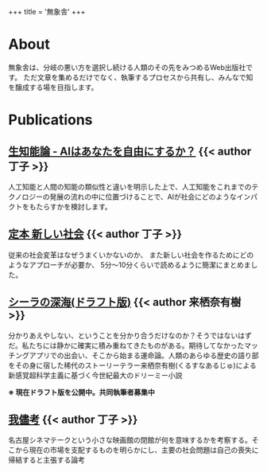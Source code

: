 +++
title = '無象舎'
+++

# About
無象舎は、分岐の悪い方を選択し続ける人類のその先をみつめるWeb出版社です。
ただ文章を集めるだけでなく、執筆するプロセスから共有し、みんなで知を醸成する場を目指します。

# Publications
## [生知能論 - AIはあなたを自由にするか？](https://mzo.kuku9.net/namachi) {{< author 丁子 >}}
人工知能と人間の知能の類似性と違いを明示した上で、人工知能をこれまでのテクノロジーの発展の流れの中に位置づけることで、AIが社会にどのようなインパクトをもたらすかを検討します。

## [定本 新しい社会](https://mzo.kuku9.net/teiho) {{< author 丁子 >}}
従来の社会変革はなぜうまくいかないのか、
また新しい社会を作るためにどのようなアプローチが必要か、
5分〜10分くらいで読めるように簡潔にまとめました。

## [シーラの深海(ドラフト版)](https://mzo.kuku9.net/coela) {{< author  来栖奈有樹 >}}
分かりあえやしない、ということを分かり合うだけなのか？そうではないはずだ。私たちには静かに確実に積み重ねてきたものがある。期待してなかったマッチングアプリでの出会い、そこから始まる運命論。人類のあらゆる歴史の語り部をその身に宿した稀代のストーリーテラー来栖奈有樹(くるすなあるじゅ)による新感覚超科学主義に基づく今世紀最大のドリーミー小説

**※ 現在ドラフト版を公開中。共同執筆者募集中**

## [我儘考](https://mzo.kuku9.net/wagaco) {{< author 丁子 >}}
名古屋シネマテークという小さな映画館の閉館が何を意味するかを考察する。そこから現在の市場を支配するものを明らかにし、主要の社会問題は自己の喪失に帰結すると主張する論考
